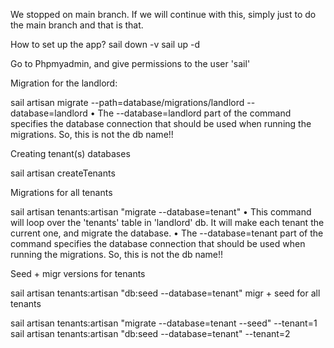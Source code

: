 We stopped on main branch. If we will continue with this, simply just to do the main branch and that is that.

How to set up the app?
sail down -v
sail up -d

Go to Phpmyadmin, and give permissions to the user 'sail' 

Migration for the landlord:

sail artisan migrate --path=database/migrations/landlord --database=landlord
•	The --database=landlord part of the command specifies the database connection that should be used when running the migrations. So, this is not the db name!!


Creating tenant(s) databases

sail artisan createTenants


Migrations for all tenants

sail artisan tenants:artisan "migrate --database=tenant"
•	This command will loop over the 'tenants' table in 'landlord' db. It will make each tenant the current one, and migrate the database.
•	The --database=tenant part of the command specifies the database connection that should be used when running the migrations. So, this is not the db name!!


Seed + migr versions for tenants

sail artisan tenants:artisan "db:seed --database=tenant"		migr + seed for all tenants

sail artisan tenants:artisan "migrate --database=tenant  --seed" --tenant=1
sail artisan tenants:artisan "db:seed --database=tenant" --tenant=2